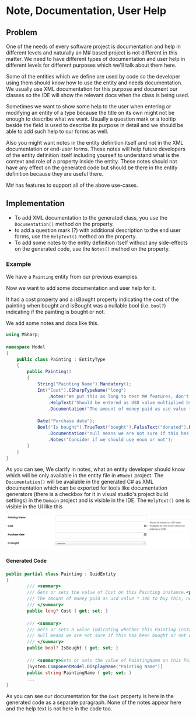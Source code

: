 # Note, Documentation, User Help

## Problem

One of the needs of every software project is documentation and help in different levels and naturally an M# based project is not different in this matter.
We need to have different types of documentation and user help in different levels for different purposes which we'll talk about them here.

Some of the entities which we define are used by code so the developer using them should know how to use the entity and needs documentation.
We usually use XML documentation for this purpose and document our classes so the IDE will show the relevant docs when the class is being used.

Sometimes we want to show some help to the user when entering or modifying an entity of a type because the title on its own might not be enough to describe what we want.
Usually a question mark or a tooltip beside the field is used to describe its purpose in detail and we should be able to add such help to our forms as well.

Also you might want notes in the entity definition itself and not in the XML documentation or end-user forms.
These notes will help future developers of the entity definition itself including yourself to understand what is the context and role of a property inside the entity.
These notes should not have any effect on the generated code but should be there in the entity definition because they are useful there.

M# has features to support all of the above use-cases.

## Implementation

- To add XML documentation to the generated class, you use the `Documentation()` method on the property.
- to add a question mark (?) with additional description to the end user forms, use the `HelpText()` method on the property.
- To add some notes to the entity definition itself without any side-effects on the generated code, use the `Notes()` method on the property.

### Example

We have a `Painting` entity from our previous examples.

Now we want to add some documentation and user help for it.

It had a cost property and a isBought property indicating the cost of the painting when bought and isBought was a nullable bool (i.e. `bool?`) indicating if the painting is bought or not.

We add some notes and docs like this.

```csharp
using MSharp;

namespace Model
{
    public class Painting : EntityType
    {
        public Painting()
        {
            String("Painting Name").Mandatory();
            Int("Cost").CSharpTypeName("long")
                .Notes("We put this as long to test M# features, don't follow it as good design")
                .HelpText("Should be entered as USD value multiplied by 100, so $3.5 should be entered as 3500")
                .Documentation("The amount of money paid as usd value * 100 to buy this, not applicable for non-bought paintings");

            Date("Purchase date");
            Bool("Is bought").TrueText("bought").FalseText("donated").NullText("unknown")
                .Documentation("null means we are not sure if this has been bought or not or N/A")
                .Notes("Consider if we should use enum or not");
        }
    }
}
```

As you can see, We clarify in notes, what an entity developer should know which will be only available in the entity file in `#Model` project.
The `Documentation()` will be available in the generated C# as XML documentation which can be exported for tools like documentation generators (there is a checkbox for it in visual studio's project build settings) in the `Domain` project and is visible in the IDE.
The `HelpText()` one is visible in the UI like this

![user help](images/userHelp.PNG)

#### Generated Code

```csharp
public partial class Painting : GuidEntity
{
        /// <summary>
        /// Gets or sets the value of Cost on this Painting instance.<para/>
        /// The amount of money paid as usd value * 100 to buy this, not applicable for non-bought paintings<para/>
        /// </summary>
        public long? Cost { get; set; }

        /// <summary>
        /// Gets or sets a value indicating whether this Painting instance Is bought.<para/>
        /// null means we are not sure if this has been bought or not or N/A<para/>
        /// </summary>
        public bool? IsBought { get; set; }

        /// <summary>Gets or sets the value of PaintingName on this Painting instance.</summary>
        [System.ComponentModel.DisplayName("Painting Name")]
        public string PaintingName { get; set; }
        ...
}
```

As you can see our documentation for the `Cost` property is here in the generated code as a separate paragraph.
None of the notes appear here and the help text is not here in the code too.
